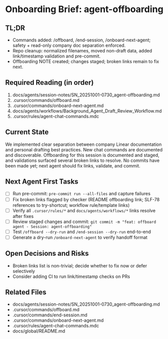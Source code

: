 # Onboarding Brief: agent-offboarding

## TL;DR

- Commands added: /offboard, /end-session, /onboard-next-agent; safety + read-only company doc separation enforced.
- Repo cleanup: normalized filenames, moved non-draft data, added link/timestamp validation and pre-commit.
- Offboarding NOTE created; changes staged; broken links remain to fix next.

## Required Reading (in order)

1. docs/agents/session-notes/SN_20251001-0730_agent-offboarding.md
2. .cursor/commands/offboard.md
3. .cursor/commands/onboard-next-agent.md
4. docs/agents/workflows/Background_Agent_Draft_Review_Workflow.md
5. .cursor/rules/agent-chat-commands.mdc

## Current State

We implemented clear separation between company Linear documentation and personal drafting best practices. New chat commands are documented and discoverable. Offboarding for this session is documented and staged, and validations surfaced several broken links to resolve. No commits have been made yet; next agent should fix links, validate, and commit.

## Next Agent First Tasks

- [ ] Run pre-commit: `pre-commit run --all-files` and capture failures
- [ ] Fix broken links flagged by checker (README offboarding link; SLF-78 references to try-shortcut; workflow rule/template links)
- [ ] Verify all `.cursor/rules/*` and `docs/agents/workflows/*` links resolve after fixes
- [ ] Review staged changes and commit: `git commit -m "feat: offboard agent - Session: agent-offboarding"`
- [ ] Test `/offboard --dry-run` and `/end-session --dry-run` end-to-end
- [ ] Generate a dry-run `/onboard-next-agent` to verify handoff format

## Open Decisions and Risks

- Broken links list is non-trivial; decide whether to fix now or defer selectively
- Consider adding CI to run link/timestamp checks on PRs

## Related Files

- docs/agents/session-notes/SN_20251001-0730_agent-offboarding.md
- .cursor/commands/offboard.md
- .cursor/commands/end-session.md
- .cursor/commands/onboard-next-agent.md
- .cursor/rules/agent-chat-commands.mdc
- docs/global/README.md
